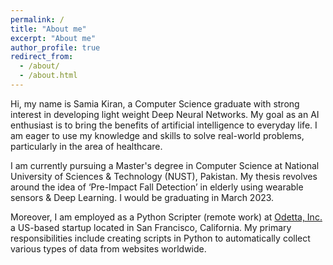 ```yaml
---
permalink: /
title: "About me"
excerpt: "About me"
author_profile: true
redirect_from: 
  - /about/
  - /about.html
---
```


Hi, my name is Samia Kiran, a Computer Science graduate with strong interest in developing light weight Deep Neural Networks. My goal as an AI enthusiast is to bring the benefits of artificial intelligence to everyday life. I am eager to use my knowledge and skills to solve real-world problems, particularly in the area of healthcare.

I am currently pursuing a Master's degree in Computer Science at National University of Sciences & Technology (NUST), Pakistan. My thesis revolves around the idea of  ‘Pre-Impact Fall Detection’ in elderly using wearable sensors & Deep Learning. I would be graduating in March 2023. 

Moreover, I am employed as a Python Scripter (remote work) at [Odetta, Inc.](https://odetta.ai/) a US-based startup located in San Francisco, California. My primary responsibilities include creating scripts in Python to automatically collect various types of data from websites worldwide.
